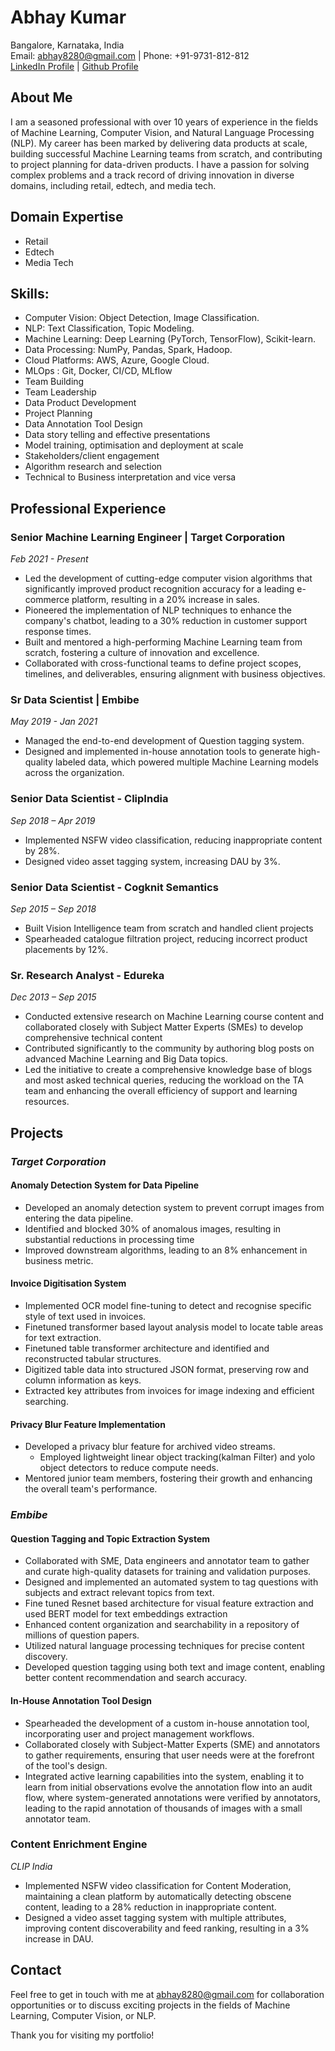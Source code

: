 # Abhay Kumar

Bangalore, Karnataka, India  
Email: abhay8280@gmail.com | Phone: +91-9731-812-812  
[LinkedIn Profile](https://in.linkedin.com/in/awesomeabhay) | [Github Profile](https://github.com/abhaymise/abhaymise.github.io)

## About Me

I am a seasoned professional with over 10 years of experience in the fields of Machine Learning, Computer Vision, and Natural Language Processing (NLP). My career has been marked by delivering data products at scale, building successful Machine Learning teams from scratch, and contributing to project planning for data-driven products. I have a passion for solving complex problems and a track record of driving innovation in diverse domains, including retail, edtech, and media tech.

## Domain Expertise
- Retail
- Edtech
- Media Tech

## Skills:
- Computer Vision: Object Detection, Image Classification.
- NLP: Text Classification, Topic Modeling.
- Machine Learning: Deep Learning (PyTorch, TensorFlow), Scikit-learn.
- Data Processing: NumPy, Pandas, Spark, Hadoop.
- Cloud Platforms: AWS, Azure, Google Cloud.
- MLOps : Git, Docker, CI/CD, MLflow
- Team Building
- Team Leadership 
- Data Product Development
- Project Planning 
- Data Annotation Tool Design
- Data story telling and effective presentations
- Model training, optimisation and deployment at scale
- Stakeholders/client engagement 
- Algorithm research and selection
- Technical to Business interpretation and vice versa

## Professional Experience

### Senior Machine Learning Engineer | Target Corporation
*Feb 2021 - Present*

- Led the development of cutting-edge computer vision algorithms that significantly improved product recognition accuracy for a leading e-commerce platform, resulting in a 20% increase in sales.
- Pioneered the implementation of NLP techniques to enhance the company's chatbot, leading to a 30% reduction in customer support response times.
- Built and mentored a high-performing Machine Learning team from scratch, fostering a culture of innovation and excellence.
- Collaborated with cross-functional teams to define project scopes, timelines, and deliverables, ensuring alignment with business objectives.

### Sr Data Scientist | Embibe
*May 2019 - Jan 2021*

- Managed the end-to-end development of Question tagging system. 
- Designed and implemented in-house annotation tools to generate high-quality labeled data, which powered multiple Machine Learning models across the organization.

### Senior Data Scientist - ClipIndia
*Sep 2018 – Apr 2019*

- Implemented NSFW video classification, reducing inappropriate content by 28%.
- Designed video asset tagging system, increasing DAU by 3%.

### Senior Data Scientist - Cogknit Semantics
*Sep 2015 – Sep 2018*

- Built Vision Intelligence team from scratch and handled client projects
- Spearheaded catalogue filtration project, reducing incorrect product placements by 12%.

### Sr. Research Analyst - Edureka 
*Dec 2013 – Sep 2015*

- Conducted extensive research on Machine Learning course content and collaborated closely with Subject Matter Experts (SMEs) to develop comprehensive technical content
- Contributed significantly to the community by authoring blog posts on advanced Machine Learning and Big Data topics.
- Led the initiative to create a comprehensive knowledge base of blogs and most asked technical queries, reducing the workload on the TA team and enhancing the overall efficiency of support and learning resources.

## Projects

### *Target Corporation*

#### Anomaly Detection System for Data Pipeline
- Developed an anomaly detection system to prevent corrupt images from entering the data pipeline.
- Identified and blocked 30% of anomalous images, resulting in substantial reductions in processing time 
- Improved downstream algorithms, leading to an 8% enhancement in business metric.

#### Invoice Digitisation System
- Implemented OCR model fine-tuning to detect and recognise specific style of text used in invoices.
- Finetuned transformer based layout analysis model to locate table areas for text extraction.
- Finetuned table transformer architecture and identified and reconstructed tabular structures.
- Digitized table data into structured JSON format, preserving row and column information as keys.
- Extracted key attributes from invoices for image indexing and efficient searching.

#### Privacy Blur Feature Implementation 
- Developed a privacy blur feature for archived video streams.
  - Employed lightweight linear object tracking(kalman Filter) and yolo object detectors to reduce compute needs.
- Mentored junior team members, fostering their growth and enhancing the overall team's performance.

### *Embibe* 

#### Question Tagging and Topic Extraction System 
- Collaborated with SME, Data engineers and annotator team to gather and curate high-quality datasets for training and validation purposes.
- Designed and implemented an automated system to tag questions with subjects and extract relevant topics from text.
- Fine tuned Resnet based architecture for visual feature extraction and used BERT model for text embeddings extraction
- Enhanced content organization and searchability in a repository of millions of question papers.
- Utilized natural language processing techniques for precise content discovery.
- Developed question tagging using both text and image content, enabling better content recommendation and search accuracy.

#### In-House Annotation Tool Design
- Spearheaded the development of a custom in-house annotation tool, incorporating user and project management workflows.
- Collaborated closely with Subject-Matter Experts (SME) and annotators to gather requirements, ensuring that user needs were at the forefront of the tool's design.
- Integrated active learning capabilities into the system, enabling it to learn from initial observations evolve the annotation flow into an audit flow, where system-generated annotations were verified by annotators, leading to the rapid annotation of thousands of images with a small annotator team.

### Content Enrichment Engine
*CLIP India*

- Implemented NSFW video classification for Content Moderation, maintaining a clean platform by automatically detecting obscene content, leading to a 28% reduction in inappropriate content.
- Designed a video asset tagging system with multiple attributes, improving content discoverability and feed ranking, resulting in a 3%  increase in DAU.

## Contact

Feel free to get in touch with me at [abhay8280@gmail.com](mailto:abhay8280@gmail.com) for collaboration opportunities or to discuss exciting projects in the fields of Machine Learning, Computer Vision, or NLP.

Thank you for visiting my portfolio!

